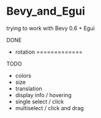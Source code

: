 # Bevy_and_Egui

trying to work with Bevy 0.6 + Egui

DONE
+ rotation
=============

TODO
- colors
- size
- translation
- display info / hovering
- single select / click
- multiselect / click and drag
